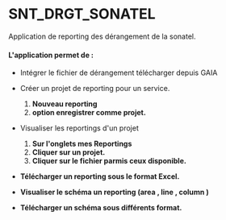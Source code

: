 # **SNT_DRGT_SONATEL**
Application de reporting des dérangement de la sonatel.

#### **L'application permet de :**

* Intégrer le fichier de dérangement télécharger depuis GAIA
* Créer un projet de reporting pour un service.
   1. **Nouveau reporting**
   2. **option enregistrer comme projet.**


* Visualiser les reportings d'un projet
   1. **Sur l'onglets mes Reportings**
   2. **Cliquer sur un projet.**
   3. **Cliquer sur le fichier parmis ceux disponible.**

* **Télécharger un reporting sous le format Excel.**
* **Visualiser le schéma un reporting (area , line , column )**
* **Télécharger un schéma sous différents format.**